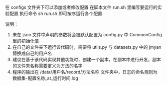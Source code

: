 在 configs 文件夹下可以添加或者修改配置
在脚本文件 run.sh 里编写要运行的实验配置
执行命令 sh run.sh 即可按序运行各个配置

说明：
1. 未在 json 文件中声明的参数将会被默认配置为 config.py 中 CommonConfig 里的初始化值
2. 在自己的文件夹下运行该代码时，需要将 utils.py 与 datasets.py 中的 jmyan 替换成自己的用户名
3. 建议在基于该代码实现其他功能时，创建一个副本，在副本中进行开发，副本的文件夹名称需要定义为方法的名字
4. 程序的输出在 /data/用户名/record/方法名称 文件夹中，日志的命名规则为 数据集-配置名称_at_运行时间.log